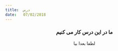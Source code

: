 ```yaml
---
title:  درس
date:   07/02/2018
---
```


### <center>ما در این درس کار می کنیم</center>
<center>لطفا بعدا بیا</center>
